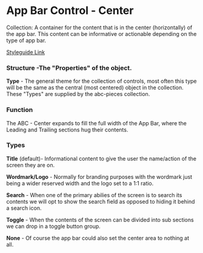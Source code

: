 # App Bar Control - Center

Collection: A container for the content that is in the center (horizontally) of the app bar.  This content can be informative or actionable depending on the type of app bar.

[Styleguide Link](https://zpl.io/2vjgx55)

### Structure -The "Properties" of the object.

**Type** - The general theme for the collection of controls, most often this type will be the same as the central (most centered) object in the collection. These "Types" are supplied by the abc-pieces collection.

### Function

The ABC - Center expands to fill the full width of the App Bar, where the Leading and Trailing sections hug their contents.

### Types

**Title** (default)- Informational content to give the user the name/action of the screen they are on.

**Wordmark/Logo** - Normally for branding purposes with the wordmark just being a wider reserved width and the logo set to a 1:1 ratio.

**Search** - When one of the primary abilies of the screen is to search its contents we will opt to show the search field as opposed to hiding it behind a search icon.

**Toggle** - When the contents of the screen can be divided into sub sections we can drop in a toggle button group.

**None** - Of course the app bar could also set the center area to nothing at all.